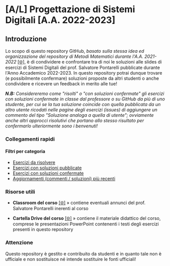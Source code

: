 # [A/L] Progettazione di Sistemi Digitali [A.A. 2022-2023]

## Introduzione

Lo scopo di questo repository GitHub, _basato sulla stessa idea ed organizzazione del repository di Metodi Matematici durante l'A.A. 2021-2022_ [[🌐]](https://github.com/sapienzastudentsnetwork/mmi2122), è di condividere e confrontare tra di noi le soluzioni alle slides di esercizi di Sistemi Digitali del prof. Salvatore Pontarelli pubblicate durante l'Anno Accademico 2022-2023. In questo repository potrai dunque trovare (e possibilmente confermare) soluzioni proposte da altri studenti o anche condividere e ricevere un feedback in merito alle tue!

_**N.B:** Considereremo come "risolti" o "con soluzioni confermate" gli esercizi con soluzioni confermate in classe dal professore o su GitHub da più di uno studente, per cui se la tua soluzione coincide con quella pubblicata da un altro utente ricodati nelle pagine degli esercizi (issues) di aggiungere un commento del tipo "Soluzione analoga a quella di utente"; ovviamente anche altri approcci risolutivi che portano allo stesso risultato per confermarlo ulteriormente sono i benvenuti!_

### Collegamenti rapidi

#### Filtri per categoria
- [Esercizi da risolvere](../../issues?q=is%3Aissue+sort%3Aupdated-desc+label%3A"da+risolvere"+)
- [Esercizi con soluzioni pubblicate](../../issues?q=is%3Aissue+sort%3Aupdated-desc+-label%3A"da+risolvere"+-label%3A"duplicato")
- [Esercizi con soluzioni confermate](../../issues?q=is%3Aissue+sort%3Aupdated-desc+label%3Arisolto)
- [Aggiornamenti (commenti / soluzioni) più recenti](../../issues?q=sort%3Aupdated-desc+)

### Risorse utili

- **Classroom del corso** [[🌐]](https://classroom.google.com/c/MTczNjk2NDI1MjI5?cjc=blb53dw) » contiene eventuali annunci del prof. Salvatore Pontarelli inerenti al corso

- **Cartella Drive del corso** [[🌐]](https://drive.google.com/drive/folders/1yrcePCVNrA-kGAHzX5JdqRXziNENfjt4UW_YhLIxZPPUFavHArMU1fnTGKoX1CRnKPKh-xg2?usp=sharing) » contiene il materiale didattico del corso, comprese le presentazioni PowerPoint contenenti i testi degli esercizi presenti in questo repository

### Attenzione

Questo repository è gestito e contribuito da studenti e in quanto tale non è ufficiale e non sostituisce né intende sostituire le fonti ufficiali!

